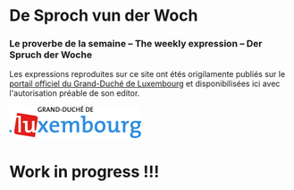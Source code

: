 # De Sproch vun der Woch

### Le proverbe de la semaine – The weekly expression – Der Spruch der Woche

Les expressions reproduites sur ce site ont étés origilamente publiés sur le [portail officiel du Grand-Duché de Luxembourg](http://luxembourg.public.lu/) et disponibilisées ici avec l'autorisation préable de son editor.

[![luxembourg.png](src/assets/luxembourg.png)](http://luxembourg.public.lu/)

# Work in progress !!!
